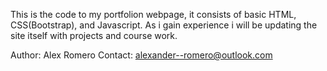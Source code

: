 This is the code to my portfolion webpage, it consists of basic HTML, CSS(Bootstrap), and Javascript. 
As i gain experience i will be updating the site itself with projects and course work.

Author: Alex Romero
Contact: alexander--romero@outlook.com

